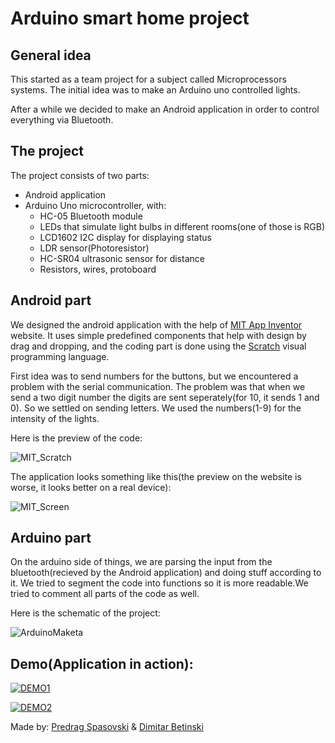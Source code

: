 # Arduino smart home project

## General idea

This started as a team project for a subject called Microprocessors systems. The initial idea was to make an Arduino uno controlled lights.

After a while we decided to make an Android application in order to control everything via Bluetooth. 

## The project

The project consists of two parts:
- Android application
- Arduino Uno microcontroller, with:
  - HC-05 Bluetooth module
  - LEDs that simulate light bulbs in different rooms(one of those is RGB)
  - LCD1602 I2C display for displaying status
  - LDR sensor(Photoresistor)
  - HC-SR04 ultrasonic sensor for distance
  - Resistors, wires, protoboard

## Android part

We designed the android application with the help of [MIT App Inventor](https://appinventor.mit.edu) website. It uses simple predefined components that help with design by drag and dropping, and the coding part is done using the [Scratch](https://en.wikipedia.org/wiki/Scratch_(programming_language)) visual programming language.

First idea was to send numbers for the buttons, but we encountered a problem with the serial communication. The problem was that when we send a two digit number the digits are sent seperately(for 10, it sends 1 and 0). So we settled on sending letters. We used the numbers(1-9) for the intensity of the lights.

Here is the preview of the code:

![MIT_Scratch](https://github.com/Dimitry4Now/Smart-Home/assets/68469701/a2913e98-5b47-4ebb-a9b6-f491c7272767)

The application looks something like this(the preview on the website is worse, it looks better on a real device):

![MIT_Screen](https://github.com/Dimitry4Now/Smart-Home/assets/68469701/255ceb4a-22fc-47e1-8db2-f219210a1909)

## Arduino part

On the arduino side of things, we are parsing the input from the bluetooth(recieved by the Android application) and doing stuff according to it. We tried to segment the code into functions so it is more readable.We tried to comment all parts of the code as well.

Here is the schematic of the project:

![ArduinoMaketa](https://github.com/Dimitry4Now/Smart-Home/assets/68469701/605375c0-7b4a-49ee-adde-d3bf5909054d)

## Demo(Application in action):

[![DEMO1](https://github.com/Dimitry4Now/Smart-Home/assets/68469701/d9d4f928-437f-47ba-9387-9c2195c35463)](https://youtu.be/KkPbJu2hXiY "DEMO 1")

[![DEMO2](https://github.com/Dimitry4Now/Smart-Home/assets/68469701/3f8ea21a-24d3-4efb-a145-6ef231e671b0)](https://youtu.be/q9nXN4759RY "DEMO 2")

Made by: [Predrag Spasovski](https://github.com/predrag1998) & [Dimitar Betinski](https://github.com/dimitry4now)
